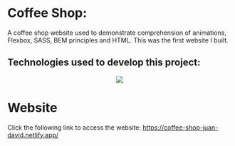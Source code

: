 # Coffee Shop:

A coffee shop website used to demonstrate comprehension of animations, Flexbox, SASS, BEM principles and HTML. This was the first website I built.

## Technologies used to develop this project:
<p align="center">
  <a href="https://skillicons.dev">
    <img src="https://skillicons.dev/icons?i=html,css,sass" />
  </a>
</p>

# Website 
Click the following link to access the website: https://coffee-shop-juan-david.netlify.app/
